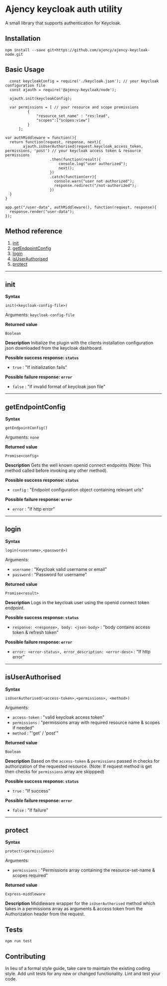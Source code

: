 Ajency keycloak auth utility
=========

A small library that supports authentication for Keycloak.

## Installation

  `npm install --save git+https://github.com/ajency/ajency-keycloak-node.git`

## Basic Usage

```
  const keycloakConfig = require('./keycloak.json'); // your keycloak configuration file
  const ajauth = require('@ajency-keycloak/node');

  ajauth.init(keycloakConfig);

  var permissions = [ // your resource and scope premissions
          {
              "resource_set_name" : "res:lead",
              "scopes":["scopes:view"]
          }
      ];

var authMiddleware = function(){
  return function(request, response, next){
        ajauth.isUserAuthorised(request.keycloak_access_token, permissions, 'post') // your keycloak access token & resource permissions
                    .then(function(result){
                        console.log("user authorized");
                        next();
                    })
                    .catch(function(err){
                      console.warn("user not authorized");
                      response.redirect("/not-authorized");
                    })
  }    
}

app.get("/user-data", authMiddleware(), function(request, response){
  response.render("user-data");
});

```

## Method reference
1. [init](#init)
2. [getEndpointConfig](#getendpointconfig)
3. [login](#login)
4. [isUserAuthorised](#isuserauthorised)
5. [protect](#protect)


***
## init

**Syntax**

```
init(<keycloak-config-file>)
```

Arguments: `keycloak-config-file`

**Returned value**

```
Boolean
```

**Description**
Initialize the plugin with the clients installation configuration json downloaded from the keycloak dashboard.

**Possible success response: `status`**
* `true` : "If initialization fails"

**Possible failure response: `error`**
* `false` : "If invalid format of keycloak json file"


***
## getEndpointConfig

**Syntax**

```
getEndpointConfig()
```

Arguments: `none`

**Returned value**

```
Promise<config>
```

**Description**
Gets the well known openid connect endpoints (Note: This method called before invoking any other method).

**Possible success response: `status`**
* `config` : "Endpoint configuration object containing relevant urls"

**Possible failure response: `error`**
* `error` : "If http error"


***
## login

**Syntax**

```
login(<username>,<password>)
```

Arguments: 
* `username` : "Keycloak valid username or email"
* `password` : "Password for username"

**Returned value**

```
Promise<result>
```

**Description**
Logs in the keycloak user using the openid connect token endpoint.

**Possible success response: `status`**
* `response: <response>, body: <json-body>` : "body contains access token & refresh token"

**Possible failure response: `error`**
* `error: <error-status>, error_description: <error-desc>` : "If http error"


***
## isUserAuthorised

**Syntax**

```
isUserAuthorised(<access-token>,<permissions>, <method>)
```

Arguments: 
* `access-token` : "valid keycloak access token"
* `permissions` : "permissions array with required resource name & scopes if needed"
* `method` : "'get' / 'post'"

**Returned value**

```
Boolean
```

**Description**
Based on the `access-token` & `permissions` passed in checks for authorization of the requested resource. (Note: If request method is get then checks for `permissions` array are skippped)

**Possible success response: `status`**
* `true` : "If success"

**Possible failure response: `error`**
* `false` : "If failure"


***
## protect

**Syntax**

```
protect(<permissions>)
```

Arguments: 
* `permissions` : "Permissions array containing the resource-set-name & scopes required"

**Returned value**

```
Express-middleware
```

**Description**
Middleware wrapper for the `isUserAuthorised` method which takes in a permissions array as arguments & access token from the Authorization header from the request.



## Tests

  `npm run test`

## Contributing

In lieu of a formal style guide, take care to maintain the existing coding style. Add unit tests for any new or changed functionality. Lint and test your code.